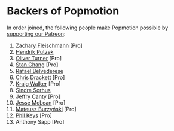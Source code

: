 # Backers of Popmotion

In order joined, the following people make Popmotion possible by [supporting our Patreon](https://patreon.com/popmotion):

1. [Zachary Fleischmann](https://twitter.com/ZFleischmann) [Pro]
2. [Hendrik Putzek](https://twitter.com/hputzek)
3. [Oliver Turner](https://twitter.com/oliverturner) [Pro]
4. [Stan Chang](https://twitter.com/lxcid) [Pro]
5. [Rafael Belvederese](https://twitter.com/blvz)
6. [Chris Drackett](https://twitter.com/chrisdrackett) [Pro]
7. [Kraig Walker](https://twitter.com/Kraig_Walker) [Pro]
8. [Sindre Sorhus](https://www.patreon.com/sindresorhus)
9. [Jeffry Canty](https://twitter.com/cantyjeffrey) [Pro]
10. [Jesse McLean](https://www.twitter.com/essejmclean) [Pro]
11. [Mateusz Burzyński](https://www.twitter.com/AndaristRake) [Pro]
11. [Phil Keys](https://www.twitter.com/Philly_Keys) [Pro]
12. Anthony Sapp [Pro]